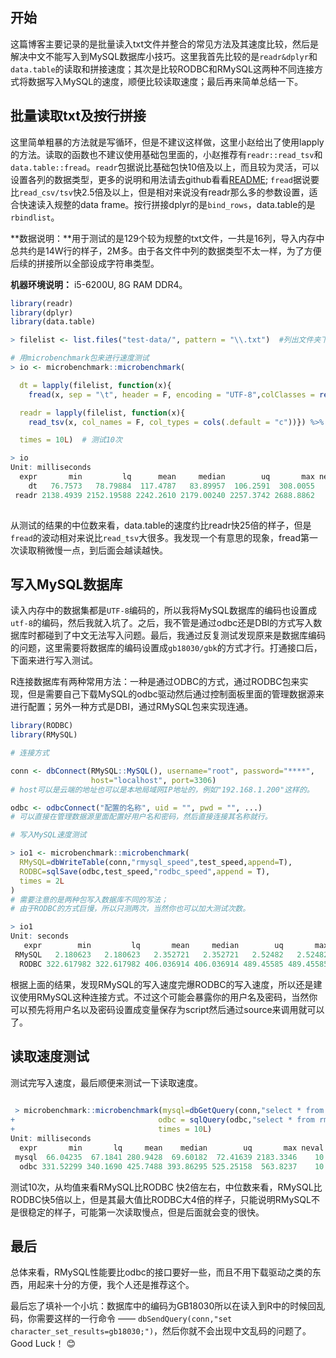 

## 开始

这篇博客主要记录的是批量读入txt文件并整合的常见方法及其速度比较，然后是解决中文不能写入到MySQL数据库小技巧。这里我首先比较的是`readr&dplyr`和`data.table`的读取和拼接速度；其次是比较RODBC和RMySQL这两种不同连接方式将数据写入MySQL的速度，顺便比较读取速度；最后再来简单总结一下。


## 批量读取txt及按行拼接

这里简单粗暴的方法就是写循环，但是不建议这样做，这里小赵给出了使用lapply的方法。读取的函数也不建议使用基础包里面的，小赵推荐有`readr::read_tsv`和`data.table::fread`。`readr`包据说比基础包快10倍及以上，而且较为灵活，可以设置各列的数据类型，更多的说明和用法请去github看看[README](https://github.com/hadley/readr); `fread`据说要比`read_csv/tsv`快2.5倍及以上，但是相对来说没有readr那么多的参数设置，适合快速读入规整的data frame。按行拼接dplyr的是`bind_rows`，data.table的是`rbindlist`。

**数据说明：**用于测试的是129个较为规整的txt文件，一共是16列，导入内存中总共约是14W行的样子，2M多。由于各文件中列的数据类型不太一样，为了方便后续的拼接所以全部设成字符串类型。

**机器环境说明：** i5-6200U, 8G RAM DDR4。

```r
library(readr)
library(dplyr)
library(data.table)

> filelist <- list.files("test-data/", pattern = "\\.txt")  #列出文件夹下所有txt类型的文件

# 用microbenchmark包来进行速度测试
> io <- microbenchmark::microbenchmark(

  dt = lapply(filelist, function(x){
    fread(x, sep = "\t", header = F, encoding = "UTF-8",colClasses = rep("character",16))}) %>% rbindlist(),

  readr = lapply(filelist, function(x){
    read_tsv(x, col_names = F, col_types = cols(.default = "c"))}) %>% do.call("bind_rows", .),

  times = 10L)  # 测试10次

> io
Unit: milliseconds
  expr       min         lq      mean     median        uq       max neval cld
    dt   76.7573   78.79884  117.4787   83.89957  106.2591  308.0055    10  a 
 readr 2138.4939 2152.19588 2242.2610 2179.00240 2257.3742 2688.8862    10   b
  
```

从测试的结果的中位数来看，data.table的速度约比readr快25倍的样子，但是`fread`的波动相对来说比`read_tsv`大很多。我发现一个有意思的现象，fread第一次读取稍微慢一点，到后面会越读越快。

## 写入MySQL数据库

读入内存中的数据集都是`UTF-8`编码的，所以我将MySQL数据库的编码也设置成`utf-8`的编码，然后我就入坑了。之后，我不管是通过odbc还是DBI的方式写入数据库时都碰到了中文无法写入问题。最后，我通过反复测试发现原来是数据库编码的问题，这里需要将数据库的编码设置成`gb18030/gbk`的方式才行。打通接口后，下面来进行写入测试。

R连接数据库有两种常用方法：一种是通过ODBC的方式，通过RODBC包来实现，但是需要自己下载MySQL的odbc驱动然后通过控制面板里面的管理数据源来进行配置；另外一种方式是DBI，通过RMySQL包来实现连通。

```r
library(RODBC)
library(RMySQL)

# 连接方式

conn <- dbConnect(RMySQL::MySQL(), username="root", password="****",
                  host="localhost", port=3306)
# host可以是云端的地址也可以是本地局域网IP地址的，例如"192.168.1.200"这样的。

odbc <- odbcConnect("配置的名称", uid = "", pwd = "", ...)
# 可以直接在管理数据源里面配置好用户名和密码，然后直接连接其名称就行。

# 写入MySQL速度测试

> io1 <- microbenchmark::microbenchmark(
  RMySQL=dbWriteTable(conn,"rmysql_speed",test_speed,append=T),
  RODBC=sqlSave(odbc,test_speed,"rodbc_speed",append = T),
  times = 2L
)
# 需要注意的是两种包写入数据库不同的写法；
# 由于RODBC的方式巨慢，所以只测两次，当然你也可以加大测试次数。

> io1
Unit: seconds
   expr        min         lq       mean     median        uq       max neval cld
 RMySQL   2.180623   2.180623   2.352721   2.352721   2.52482   2.52482     2  a 
  RODBC 322.617982 322.617982 406.036914 406.036914 489.45585 489.45585     2   b
```

根据上面的结果，发现RMySQL的写入速度完爆RODBC的写入速度，所以还是建议使用RMySQL这种连接方式。不过这个可能会暴露你的用户名及密码，当然你可以预先将用户名以及密码设置成变量保存为script然后通过source来调用就可以了。



## 读取速度测试

测试完写入速度，最后顺便来测试一下读取速度。

```r
 
 > microbenchmark::microbenchmark(mysql=dbGetQuery(conn,"select * from rmysql_speed"),
+                                odbc = sqlQuery(odbc,"select * from rmysql_speed"),
+                                times = 10L)
Unit: milliseconds
  expr       min       lq     mean    median        uq       max neval cld
 mysql  66.04235  67.1841 280.9428  69.60182  72.41639 2183.3346    10   a
  odbc 331.52299 340.1690 425.7488 393.86295 525.25158  563.8237    10   a

```

测试10次，从均值来看RMySQL比RODBC 快2倍左右，中位数来看，RMySQL比RODBC快5倍以上，但是其最大值比RODBC大4倍的样子，只能说明RMySQL不是很稳定的样子，可能第一次读取慢点，但是后面就会变的很快。


## 最后

总体来看，RMySQL性能要比odbc的接口要好一些，而且不用下载驱动之类的东西，用起来十分的方便，我个人还是推荐这个。

最后忘了填补一个小坑：数据库中的编码为GB18030所以在读入到R中的时候回乱码，你需要这样的一行命令 —— `dbSendQuery(conn,"set character_set_results=gb18030;")`，然后你就不会出现中文乱码的问题了。Good Luck！ :blush:
